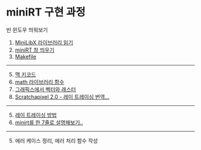 # miniRT 구현 과정

빈 윈도우 띄워보기
1. [MiniLibX 라이브러리 읽기](miniRT라이브러리)
2. [miniRT 창 띄우기](miniRT창띄우기)
4. [Makefile](miniRT-Makefile)
---------
5. [맥 키코드](맥-키코드)
4. [math 라이브러리 함수](math-h-함수)
3. [그래픽스에서 벡터와 래스터](벡터)
6. [Scratchapixel 2.0 - 레이 트레이싱 번역...](rt-목차)
---------
5. [레이 트레이싱 방법](레이-트레이싱-방법)
4. [minirt를 한 7줄로 설명해보기..](rt-minirt요약)
-------
5. 에러 케이스 정리, 에러 처리 함수 작성
